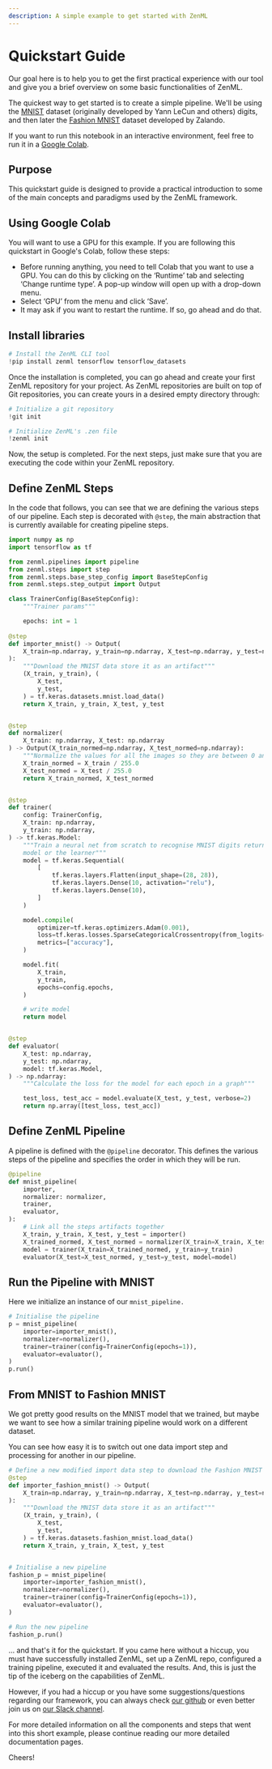 ```yaml
---
description: A simple example to get started with ZenML
---
```


# Quickstart Guide

Our goal here is to help you to get the first practical experience with our tool and give you a brief overview on some basic functionalities of ZenML.

The quickest way to get started is to create a simple pipeline. We'll be using the [MNIST](http://yann.lecun.com/exdb/mnist/) dataset (originally developed by Yann LeCun and others) digits, and then later the [Fashion MNIST](https://github.com/zalandoresearch/fashion-mnist) dataset developed by Zalando.

If you want to run this notebook in an interactive environment, feel free to run it in a [Google Colab](https://colab.research.google.com/github/zenml-io/zenml/blob/main/examples/quickstart/quickstart.ipynb).

## Purpose

This quickstart guide is designed to provide a practical introduction to some of the main concepts and paradigms used by the ZenML framework.&#x20;

## Using Google Colab

You will want to use a GPU for this example. If you are following this quickstart in Google's Colab, follow these steps:

* Before running anything, you need to tell Colab that you want to use a GPU. You can do this by clicking on the ‘Runtime’ tab and selecting ‘Change runtime type’. A pop-up window will open up with a drop-down menu.
* Select ‘GPU’ from the menu and click ‘Save’.
* It may ask if you want to restart the runtime. If so, go ahead and do that.

## Install libraries

```python
# Install the ZenML CLI tool
!pip install zenml tensorflow tensorflow_datasets
```

Once the installation is completed, you can go ahead and create your first ZenML repository for your project. As ZenML repositories are built on top of Git repositories, you can create yours in a desired empty directory through:

```python
# Initialize a git repository
!git init

# Initialize ZenML's .zen file
!zenml init
```

Now, the setup is completed. For the next steps, just make sure that you are executing the code within your ZenML repository.

## Define ZenML Steps

In the code that follows, you can see that we are defining the various steps of our pipeline. Each step is decorated with `@step`, the main abstraction that is currently available for creating pipeline steps.

```python
import numpy as np
import tensorflow as tf

from zenml.pipelines import pipeline
from zenml.steps import step
from zenml.steps.base_step_config import BaseStepConfig
from zenml.steps.step_output import Output

class TrainerConfig(BaseStepConfig):
    """Trainer params"""

    epochs: int = 1
    
@step
def importer_mnist() -> Output(
    X_train=np.ndarray, y_train=np.ndarray, X_test=np.ndarray, y_test=np.ndarray
):
    """Download the MNIST data store it as an artifact"""
    (X_train, y_train), (
        X_test,
        y_test,
    ) = tf.keras.datasets.mnist.load_data()
    return X_train, y_train, X_test, y_test


@step
def normalizer(
    X_train: np.ndarray, X_test: np.ndarray
) -> Output(X_train_normed=np.ndarray, X_test_normed=np.ndarray):
    """Normalize the values for all the images so they are between 0 and 1"""
    X_train_normed = X_train / 255.0
    X_test_normed = X_test / 255.0
    return X_train_normed, X_test_normed


@step
def trainer(
    config: TrainerConfig,
    X_train: np.ndarray,
    y_train: np.ndarray,
) -> tf.keras.Model:
    """Train a neural net from scratch to recognise MNIST digits return our
    model or the learner"""
    model = tf.keras.Sequential(
        [
            tf.keras.layers.Flatten(input_shape=(28, 28)),
            tf.keras.layers.Dense(10, activation="relu"),
            tf.keras.layers.Dense(10),
        ]
    )

    model.compile(
        optimizer=tf.keras.optimizers.Adam(0.001),
        loss=tf.keras.losses.SparseCategoricalCrossentropy(from_logits=True),
        metrics=["accuracy"],
    )

    model.fit(
        X_train,
        y_train,
        epochs=config.epochs,
    )

    # write model
    return model


@step
def evaluator(
    X_test: np.ndarray,
    y_test: np.ndarray,
    model: tf.keras.Model,
) -> np.ndarray:
    """Calculate the loss for the model for each epoch in a graph"""

    test_loss, test_acc = model.evaluate(X_test, y_test, verbose=2)
    return np.array([test_loss, test_acc])


```

## Define ZenML Pipeline

A pipeline is defined with the `@pipeline` decorator. This defines the various steps of the pipeline and specifies the order in which they will be run.

```python
@pipeline
def mnist_pipeline(
    importer,
    normalizer: normalizer,
    trainer,
    evaluator,
):
    # Link all the steps artifacts together
    X_train, y_train, X_test, y_test = importer()
    X_trained_normed, X_test_normed = normalizer(X_train=X_train, X_test=X_test)
    model = trainer(X_train=X_trained_normed, y_train=y_train)
    evaluator(X_test=X_test_normed, y_test=y_test, model=model)
```

## Run the Pipeline with MNIST

Here we initialize an instance of our `mnist_pipeline.`

```python
# Initialise the pipeline
p = mnist_pipeline(
    importer=importer_mnist(),
    normalizer=normalizer(),
    trainer=trainer(config=TrainerConfig(epochs=1)),
    evaluator=evaluator(),
)
p.run()
```

## From MNIST to Fashion MNIST

We got pretty good results on the MNIST model that we trained, but maybe we want to see how a similar training pipeline would work on a different dataset.

You can see how easy it is to switch out one data import step and processing for another in our pipeline.

```python
# Define a new modified import data step to download the Fashion MNIST model
@step
def importer_fashion_mnist() -> Output(
    X_train=np.ndarray, y_train=np.ndarray, X_test=np.ndarray, y_test=np.ndarray
):
    """Download the MNIST data store it as an artifact"""
    (X_train, y_train), (
        X_test,
        y_test,
    ) = tf.keras.datasets.fashion_mnist.load_data()
    return X_train, y_train, X_test, y_test


# Initialise a new pipeline
fashion_p = mnist_pipeline(
    importer=importer_fashion_mnist(),
    normalizer=normalizer(),
    trainer=trainer(config=TrainerConfig(epochs=1)),
    evaluator=evaluator(),
)

# Run the new pipeline
fashion_p.run()
```

… and that's it for the quickstart. If you came here without a hiccup, you must have successfully installed ZenML, set up a ZenML repo, configured a training pipeline, executed it and evaluated the results. And, this is just the tip of the iceberg on the capabilities of ZenML.

However, if you had a hiccup or you have some suggestions/questions regarding our framework, you can always check [our github](https://github.com/zenml-io/zenml) or even better join us on [our Slack channel](https://zenml.io/slack-invite).

For more detailed information on all the components and steps that went into this short example, please continue reading our more detailed documentation pages.

Cheers!

